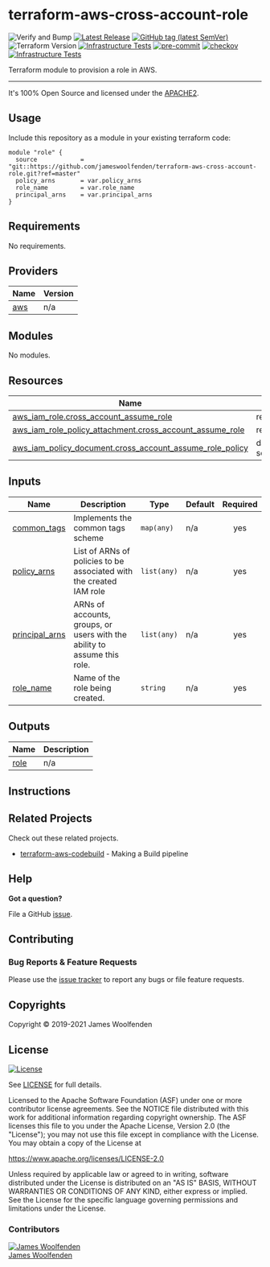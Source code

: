 # terraform-aws-cross-account-role

![Verify and Bump](https://github.com/JamesWoolfenden/terraform-aws-cross-account-role/workflows/Verify%20and%20Bump/badge.svg)
[![Latest Release](https://img.shields.io/github/release/JamesWoolfenden/terraform-aws-cross-account-role.svg)](https://github.com/JamesWoolfenden/terraform-aws-cross-account-role/releases/latest)
[![GitHub tag (latest SemVer)](https://img.shields.io/github/tag/JamesWoolfenden/terraform-aws-cross-account-role.svg?label=latest)](https://github.com/JamesWoolfenden/terraform-aws-cross-account-role/releases/latest)
![Terraform Version](https://img.shields.io/badge/tf-%3E%3D0.14.0-blue.svg)
[![Infrastructure Tests](https://www.bridgecrew.cloud/badges/github/JamesWoolfenden/terraform-aws-cross-account-role/cis_aws)](https://www.bridgecrew.cloud/link/badge?vcs=github&fullRepo=JamesWoolfenden%2Fterraform-aws-cross-account-role&benchmark=CIS+AWS+V1.2)
[![pre-commit](https://img.shields.io/badge/pre--commit-enabled-brightgreen?logo=pre-commit&logoColor=white)](https://github.com/pre-commit/pre-commit)
[![checkov](https://img.shields.io/badge/checkov-verified-brightgreen)](https://www.checkov.io/)
[![Infrastructure Tests](https://www.bridgecrew.cloud/badges/github/jameswoolfenden/terraform-aws-cross-account-role/general)](https://www.bridgecrew.cloud/link/badge?vcs=github&fullRepo=JamesWoolfenden%2Fterraform-aws-cross-account-role&benchmark=INFRASTRUCTURE+SECURITY)

Terraform module to provision a role in AWS.

---

It's 100% Open Source and licensed under the [APACHE2](LICENSE).

## Usage

Include this repository as a module in your existing terraform code:

```hcl
module "role" {
  source            = "git::https://github.com/jameswoolfenden/terraform-aws-cross-account-role.git?ref=master"
  policy_arns       = var.policy_arns
  role_name         = var.role_name
  principal_arns    = var.principal_arns
}
```

<!-- BEGINNING OF PRE-COMMIT-TERRAFORM DOCS HOOK -->
## Requirements

No requirements.

## Providers

| Name | Version |
|------|---------|
| <a name="provider_aws"></a> [aws](#provider\_aws) | n/a |

## Modules

No modules.

## Resources

| Name | Type |
|------|------|
| [aws_iam_role.cross_account_assume_role](https://registry.terraform.io/providers/hashicorp/aws/latest/docs/resources/iam_role) | resource |
| [aws_iam_role_policy_attachment.cross_account_assume_role](https://registry.terraform.io/providers/hashicorp/aws/latest/docs/resources/iam_role_policy_attachment) | resource |
| [aws_iam_policy_document.cross_account_assume_role_policy](https://registry.terraform.io/providers/hashicorp/aws/latest/docs/data-sources/iam_policy_document) | data source |

## Inputs

| Name | Description | Type | Default | Required |
|------|-------------|------|---------|:--------:|
| <a name="input_common_tags"></a> [common\_tags](#input\_common\_tags) | Implements the common tags scheme | `map(any)` | n/a | yes |
| <a name="input_policy_arns"></a> [policy\_arns](#input\_policy\_arns) | List of ARNs of policies to be associated with the created IAM role | `list(any)` | n/a | yes |
| <a name="input_principal_arns"></a> [principal\_arns](#input\_principal\_arns) | ARNs of accounts, groups, or users with the ability to assume this role. | `list(any)` | n/a | yes |
| <a name="input_role_name"></a> [role\_name](#input\_role\_name) | Name of the role being created. | `string` | n/a | yes |

## Outputs

| Name | Description |
|------|-------------|
| <a name="output_role"></a> [role](#output\_role) | n/a |
<!-- END OF PRE-COMMIT-TERRAFORM DOCS HOOK -->

## Instructions

## Related Projects

Check out these related projects.

- [terraform-aws-codebuild](https://github.com/jameswoolfenden/terraform-aws-codebuild) - Making a Build pipeline

## Help

**Got a question?**

File a GitHub [issue](https://github.com/jameswoolfenden/terraform-aws-cross-account-role/issues).

## Contributing

### Bug Reports & Feature Requests

Please use the [issue tracker](https://github.com/jameswoolfenden/terraform-aws-cross-account-role/issues) to report any bugs or file feature requests.

## Copyrights

Copyright © 2019-2021 James Woolfenden

## License

[![License](https://img.shields.io/badge/License-Apache%202.0-blue.svg)](https://opensource.org/licenses/Apache-2.0)

See [LICENSE](LICENSE) for full details.

Licensed to the Apache Software Foundation (ASF) under one
or more contributor license agreements. See the NOTICE file
distributed with this work for additional information
regarding copyright ownership. The ASF licenses this file
to you under the Apache License, Version 2.0 (the
"License"); you may not use this file except in compliance
with the License. You may obtain a copy of the License at

<https://www.apache.org/licenses/LICENSE-2.0>

Unless required by applicable law or agreed to in writing,
software distributed under the License is distributed on an
"AS IS" BASIS, WITHOUT WARRANTIES OR CONDITIONS OF ANY
KIND, either express or implied. See the License for the
specific language governing permissions and limitations
under the License.

### Contributors

[![James Woolfenden][jameswoolfenden_avatar]][jameswoolfenden_homepage]<br/>[James Woolfenden][jameswoolfenden_homepage]

[jameswoolfenden_homepage]: https://github.com/jameswoolfenden
[jameswoolfenden_avatar]: https://github.com/jameswoolfenden.png?size=150
[github]: https://github.com/jameswoolfenden
[linkedin]: https://www.linkedin.com/in/jameswoolfenden/
[twitter]: https://twitter.com/JimWoolfenden
[share_twitter]: https://twitter.com/intent/tweet/?text=terraform-aws-cross-account-role&url=https://github.com/jameswoolfenden/terraform-aws-cross-account-role
[share_linkedin]: https://www.linkedin.com/shareArticle?mini=true&title=terraform-aws-cross-account-role&url=https://github.com/jameswoolfenden/terraform-aws-cross-account-role
[share_reddit]: https://reddit.com/submit/?url=https://github.com/jameswoolfenden/terraform-aws-cross-account-role
[share_facebook]: https://facebook.com/sharer/sharer.php?u=https://github.com/jameswoolfenden/terraform-aws-cross-account-role
[share_email]: mailto:?subject=terraform-aws-cross-account-role&body=https://github.com/jameswoolfenden/terraform-aws-cross-account-role
